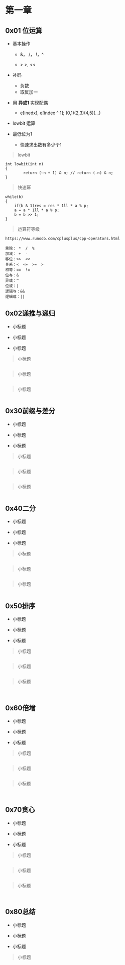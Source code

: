 # 第一章
## 0x01 位运算

- 基本操作

  - &， /， !，^

  - \> >, \<<

- 补码

  - 负数
  - 取反加一

- 用 **异或1** 实现配偶

  - e[inedx], e[index ^ 1]; (0,1)(2,3)(4,5)(...)
  
- lowbit 运算
  
- 最低位为1
  - 快速求出数有多少个1

> lowbit

```
int lowbit(int n)
{
		return (~n + 1) & n; // return (-n) & n;
}
```



> 快速幂

```
while(b)
{
    if(b & 1)res = res * 1ll * a % p;
    a = a * 1ll * a % p;
    b = b >> 1;
}
```



> 运算符等级

```
https://www.runoob.com/cplusplus/cpp-operators.html

乘除： *  /  % 
加减： +  -
移位：>>  <<
关系：<  <=  >=  >
相等：==  !=
位与：&
异或：^
位或：|
逻辑与：&&
逻辑或：||
```



## 0x02递推与递归

- 小标题

- 小标题

- 小标题

  

> 小标题

```

```



> 小标题

```

```



> 小标题

```

```



## 0x30前缀与差分

- 小标题

- 小标题

- 小标题

  

> 小标题

```

```



> 小标题

```

```



> 小标题

```

```



## 0x40二分

- 小标题

- 小标题

- 小标题

  

> 小标题

```

```



> 小标题

```

```



> 小标题

```

```



## 0x50排序

- 小标题

- 小标题

- 小标题

  

> 小标题

```

```



> 小标题

```

```



> 小标题

```


```



## 0x60倍增

- 小标题

- 小标题

- 小标题

  

> 小标题

```

```



> 小标题

```

```



> 小标题

```


```



## 0x70贪心

- 小标题

- 小标题

- 小标题

  

> 小标题

```

```



> 小标题

```

```



> 小标题

```


```



## 0x80总结

- 小标题

- 小标题

- 小标题

  

> 小标题

```

```

